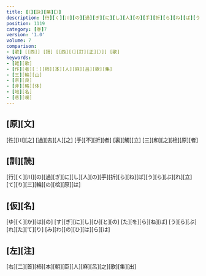 ```yaml
---
title: [（][詠][葉][）]
description: [行][く][川][の][過][ぎ][に][し][人][の][手][折][ら][ね][ば][う][ら][ぶ][れ][立][て][り][三][輪][の][桧][原][は]
position: 1119
category: [巻]7
version: '1.0'
volume: 7
comparison:
- [歌] [[西]] [謌] [[西][（][訂][正][）]] [歌]
keywords:
- [雑][歌]
- [作][者][：][柿][本][人][麻][呂][歌][集]
- [三][輪][山]
- [奈][良]
- [非][略][体]
- [地][名]
- [悲][嘆]
---
```


## [原][文]

[徃][川][之] [過][去][人][之] [手][不][折][者] [裏][觸][立] [三][和][之][桧][原][者]

## [訓][読]

[行][く][川][の][過][ぎ][に][し][人][の][手][折][ら][ね][ば][う][ら][ぶ][れ][立][て][り][三][輪][の][桧][原][は]

## [仮][名]

[ゆ][く][か][は][の] [す][ぎ][に][し][ひ][と][の] [た][を][ら][ね][ば] [う][ら][ぶ][れ][た][て][り] [み][わ][の][ひ][は][ら][は]

## [左][注]

[右][二][首][柿][本][朝][臣][人][麻][呂][之][歌][集][出]
